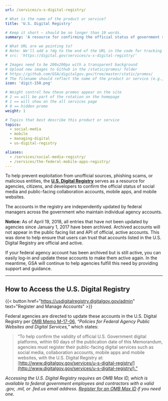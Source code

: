 ```yaml
---
url: /services/u-s-digital-registry/

# What is the name of the product or service?
title: 'U.S. Digital Registry'

# Keep it short — should be no longer than 10 words.
summary: 'A resource for confirming the official status of government social media accounts, mobile apps, and mobile websites.'

# What URL are we pointing to?
# Note: We'll add a ?dg to the end of the URL in the code for tracking purposes
# src: 'https://digital.gov/services/u-s-digital-registry/'

# Images need to be 200x200px with a transparent background
# Upload new images to Github in the /static/promos/ folder
# https://github.com/GSA/digitalgov.gov/tree/master/static/promos/
# The filename should reflect the name of the product or service (e.g., challenge-gov.png)
icon: 'digit-150.png'

# Weight control how these promos appear on the site
# 2 == will be part of the rotation on the homepage
# 1 == will show on the all services page
# 0 == hidden promo
weight: 1

# Topics that best describe this product or service
topics:
  - social-media
  - mobile
  - managing-digital
  - us-digital-registry

aliases:
  - /services/social-media-registry/
  - /services/the-federal-mobile-apps-registry/
---
```


To help prevent exploitation from unofficial sources, phishing scams, or malicious entities, the [**U.S. Digital Registry**](https://usdigitalregistry.digitalgov.gov/) serves as a resource for agencies, citizens, and developers to confirm the official status of social media and public-facing collaboration accounts, mobile apps, and mobile websites.

The accounts in the registry are independently updated by federal managers across the government who maintain individual agency accounts.

**Notice:** As of April 19, 2018, all entries that have not been updated by agencies since January 1, 2017 have been archived. Archived accounts will not appear in the public facing list and API of official, active accounts. This was done to help ensure that users can trust that accounts listed in the U.S. Digital Registry are official and active.

If your federal agency account has been archived but is still active, you can easily log-in and update these accounts to make them active again. In the meantime, GSA will continue to help agencies fulfill this need by providing support and guidance.

---

## How to Access the U.S. Digital Registry

{{< button href="https://usdigitalregistry.digitalgov.gov/admin" text="Register and Manage Accounts" >}}

Federal agencies are directed to update these accounts in the U.S. Digital Registry per [OMB Memo M-17-06](https://www.whitehouse.gov/sites/whitehouse.gov/files/omb/memoranda/2017/m-17-06.pdf), _“Policies for Federal Agency Public Websites and Digital Services,”_ which states:

> “To help confirm the validity of official U.S. Government digital platforms, within 60 days of the publication date of this Memorandum, agencies must register their public-facing digital services such as social media, collaboration accounts, mobile apps and mobile websites, with the U.S. Digital Registry at: [http://www.digitalgov.gov/services/u-s-digital-registry/](http://www.digitalgov.gov/services/u-s-digital-registry/).”

_Accessing the U.S. Digital Registry requires an OMB Max ID, which is available to federal government employees and contractors with a valid .gov, .mil, or .fed.us email address. [Register for an OMB Max ID](https://max.omb.gov/maxportal/registrationForm.action) if you need one._
